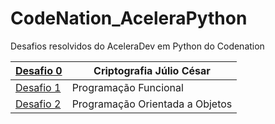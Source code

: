 # CodeNation_AceleraPython
Desafios resolvidos do AceleraDev em Python do Codenation

| [Desafio 0](https://github.com/luiseduardobr1/CodeNation_AceleraPython/blob/master/Codenation-1.ipynb) | Criptografia Júlio César        |
|--------------------------------------------------------------------------------------------------------|---------------------------------|
| [Desafio 1](https://github.com/luiseduardobr1/CodeNation_AceleraPython/tree/master/Desafio%201)        | Programação Funcional           |
| [Desafio 2](https://github.com/luiseduardobr1/CodeNation_AceleraPython/tree/master/Desafio%202)        | Programação Orientada a Objetos |
